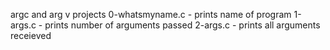 argc and arg v projects
0-whatsmyname.c - prints name of program
1-args.c - prints number of arguments passed
2-args.c - prints all arguments receieved
